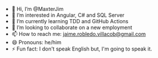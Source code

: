- 👋 Hi, I’m @MaxterJim
- 👀 I’m interested in Angular, C# and SQL Server
- 🌱 I’m currently learning TDD and GitHub Actions
- 💞️ I’m looking to collaborate on a new employment
- 📫 How to reach me: jaime.robledo.villacob@gmail.com
- 😄 Pronouns: he/him
- ⚡ Fun fact: I don't speak English but, I'm going to speak it.

<!---
MaxterJim/MaxterJim is a ✨ special ✨ repository because its `README.md` (this file) appears on your GitHub profile.
You can click the Preview link to take a look at your changes.
--->
